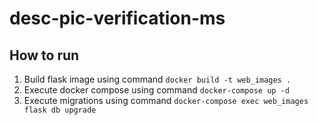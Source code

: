 # desc-pic-verification-ms
## How to run
1. Build flask image using command `docker build -t web_images .`
2. Execute docker compose using command `docker-compose up -d`
3. Execute migrations using command `docker-compose exec web_images flask db upgrade`